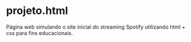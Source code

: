 # projeto.html
Página web simulando o site inicial do streaming Spotify utilizando html + css para fins educacionais.
